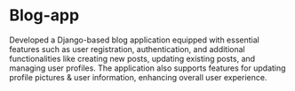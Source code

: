 # Blog-app
Developed a Django-based blog application equipped with essential features such as user registration, authentication, and additional functionalities like creating new posts, updating existing posts, and managing user profiles. The application also supports features for updating profile pictures &amp; user information, enhancing overall user experience.
